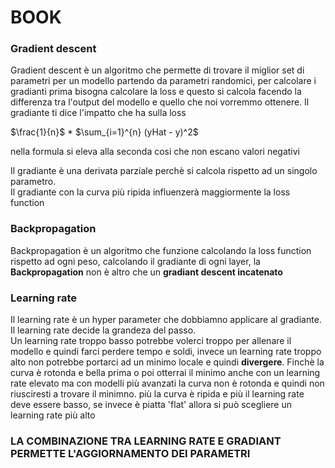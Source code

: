# BOOK 

### Gradient descent

Gradient descent è un algoritmo che permette di trovare il miglior set di parametri per un modello partendo da parametri randomici, per calcolare i gradianti prima bisogna calcolare la loss e questo si calcola facendo la differenza tra l'output del modello e quello che noi vorremmo ottenere. Il gradiante ti dice l'impatto che ha sulla loss

$\frac{1}{n}$ * $\sum_{i=1}^{n} (yHat - y)^2$

nella formula si eleva alla seconda cosi che non escano valori negativi

Il gradiante è una derivata parziale perchè si calcola rispetto ad un singolo parametro. <br>
Il gradiante con la curva più ripida influenzerà maggiormente la loss function

### Backpropagation

Backpropagation è un algoritmo che funzione calcolando la loss function rispetto ad ogni peso, calcolando il gradiante di ogni layer, la **Backpropagation** non è altro che un **gradiant descent incatenato**

### Learning rate

Il learning rate è un hyper parameter che dobbiamno applicare al gradiante. Il learning rate decide la grandeza del passo. <br>
Un learning rate troppo basso potrebbe volerci troppo per allenare il modello e quindi farci perdere tempo e soldi, invece un learning rate troppo alto non potrebbe portarci ad un minimo locale e quindi **divergere**. Finchè la curva è rotonda e bella prima o poi otterrai il minimo anche con un learning rate elevato ma con modelli più avanzati la curva non è rotonda e quindi non riusciresti a trovare il minimno. 
più la curva è ripida e più il learning rate deve essere basso, se invece è piatta 'flat' allora si può scegliere un learning rate più alto    

### LA COMBINAZIONE TRA  LEARNING RATE E GRADIANT PERMETTE L'AGGIORNAMENTO DEI PARAMETRI